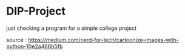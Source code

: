 # DIP-Project

just checking a program for a simple college project

source : https://medium.com/nerd-for-tech/cartoonize-images-with-python-10e2a466b5fb
